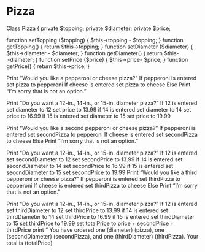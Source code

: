 # Pizza
Class Pizza {
private $topping;
private $diameter;
private $price;

function setTopping ($topping) {
     $this->topping - $topping;
}
function getTopping() {
     return $this->topping;
}
function setDiameter ($diameter) {
     $this->diameter - $diameter;
}
function getDiameter() {
     return $this->diameter;
}
function setPrice ($price) {
     $this->price- $price;
}
function getPrice() {
     return $this->price;
}






Print “Would you like a  pepperoni or cheese pizza?”
If pepperoni is entered 
     set pizza to pepperoni
If cheese is entered 
     set pizza to cheese
 Else
     Print “I’m sorry that is not an option.”

Print “Do you want a 12-in., 14-in., or 15-in. diameter pizza?”
If 12 is entered
     set diameter to 12
     set price to 13.99
if 14 is entered
     set diameter to 14
     set price to 16.99
if 15 is entered
      set diameter to 15
      set price to 19.99 

Print “Would you like a  second pepperoni or cheese pizza?”
If pepperoni is entered 
     set secondPizza to pepperoni
If cheese is entered 
     set secondPizza to cheese
 Else
     Print “I’m sorry that is not an option.”

Print “Do you want a 12-in., 14-in., or 15-in. diameter pizza?”
If 12 is entered
     set secondDiameter to 12
     set secondPrice to 13.99
if 14 is entered
     set secondDiameter to 14
     set secondPrice to 16.99
if 15 is entered
      set secondDiameter to 15
      set secondPrice to 19.99 
Print “Would you like a  third pepperoni or cheese pizza?”
If pepperoni is entered 
     set thirdPizza to pepperoni
If cheese is entered 
     set thirdPizza to cheese
 Else
     Print “I’m sorry that is not an option.”

Print “Do you want a 12-in., 14-in., or 15-in. diameter pizza?”
If 12 is entered
     set thirdDiameter to 12
     set thirdPrice to 13.99
if 14 is entered
     set thirdDiameter to 14
     set thirdPrice to 16.99
if 15 is entered
      set thirdDiameter to 15
      set thirdPrice to 19.99 
set totalPrice to price + secondPrice + thirdPrice
print “ You have ordered one (diameter) (pizza), one (secondDiameter) (secondPizza), and one (thirdDiameter) (thirdPizza). Your total is (totalPrice)
